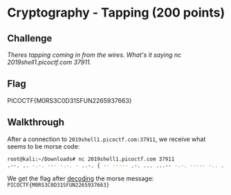 
# Cryptography - Tapping (200 points)

## Challenge

*Theres tapping coming in from the wires. What's it saying nc 2019shell1.picoctf.com 37911.*

## Flag

PICOCTF{M0RS3C0D31SFUN2265937663}

## Walkthrough

After a connection to `2019shell1.picoctf.com:37911`, we receive what seems to be morse code:

```bash
root@kali:~/Downloads# nc 2019shell1.picoctf.com 37911
.--. .. -.-. --- -.-. - ..-. { -- ----- .-. ... ...-- -.-. ----- -.. ...-- .---- ... ..-. ..- -. ..--- ..--- -.... ..... ----. ...-- --... -.... -.... ...-- }
```

We get the flag after [decoding](https://www.dcode.fr/code-morse) the morse message: `PICOCTF{M0RS3C0D31SFUN2265937663}`
